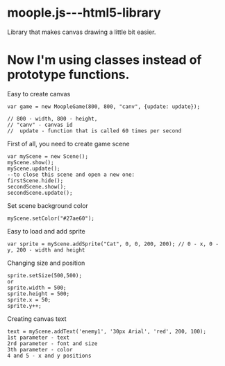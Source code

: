 # moople.js---html5-library
Library that makes canvas drawing a little bit easier.

# Now I'm using classes instead of prototype functions.

Easy to create canvas
```
var game = new MoopleGame(800, 800, "canv", {update: update});

// 800 - width, 800 - height,
// "canv" - canvas id
//  update - function that is called 60 times per second
```

First of all, you need to create game scene
```
var myScene = new Scene();
myScene.show();
myScene.update();
--to close this scene and open a new one:
firstScene.hide();
secondScene.show();
secondScene.update();
```

Set scene background color
```
myScene.setColor("#27ae60");
```

Easy to load and add sprite
```
var sprite = myScene.addSprite("Cat", 0, 0, 200, 200); // 0 - x, 0 - y, 200 - width and height
```

Changing size and position
```
sprite.setSize(500,500);
or
sprite.width = 500;
sprite.height = 500;
sprite.x = 50;
sprite.y++;
```

Creating canvas text
```
text = myScene.addText('enemy1', '30px Arial', 'red', 200, 100);
1st parameter - text
2rd parameter - font and size
3th parameter - color
4 and 5 - x and y positions
```
